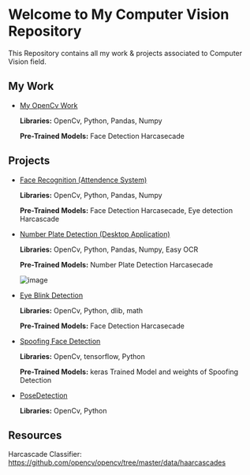 # Welcome to My Computer Vision Repository

This Repository contains all my work & projects associated to Computer Vision field.

## My Work 
 - [My OpenCv Work](https://github.com/Muhammad-Usama-07/ComputerVision/tree/master/OpenCvWork)

    **Libraries:** OpenCv, Python, Pandas, Numpy
    
    **Pre-Trained Models:** Face Detection Harcasecade

## Projects
 - [Face Recognition (Attendence System)](https://github.com/Muhammad-Usama-07/ComputerVision/tree/master/FaceRecognition(attendence))

    **Libraries:** OpenCv, Python, Pandas, Numpy
    
    **Pre-Trained Models:** Face Detection Harcasecade, Eye detection Harcascade

 - [Number Plate Detection (Desktop Application)](https://github.com/Muhammad-Usama-07/ComputerVision/tree/master/NumberPlateDetection)

    **Libraries:** OpenCv, Python, Pandas, Numpy, Easy OCR
    
    **Pre-Trained Models:** Number Plate Detection Harcasecade
    
    ![image](https://user-images.githubusercontent.com/51862131/164942933-52f3e040-f5bf-496c-920b-dc2da64cc791.png)


 - [Eye Blink Detection](https://github.com/Muhammad-Usama-07/ComputerVision/tree/master/EyeBlinkDetection)

    **Libraries:** OpenCv, Python, dlib, math
    
    **Pre-Trained Models:** Face Detection Harcasecade

 - [Spoofing Face Detection](https://github.com/Muhammad-Usama-07/ComputerVision/tree/master/SpoofingDetection)

    **Libraries:** OpenCv, tensorflow, Python
    
    **Pre-Trained Models:** keras Trained Model and weights of Spoofing Detection


 - [PoseDetection](https://github.com/Muhammad-Usama-07/ComputerVision/tree/master/PoseDetection)

    **Libraries:** OpenCv, Python
   


## Resources
Harcascade Classifier: https://github.com/opencv/opencv/tree/master/data/haarcascades

